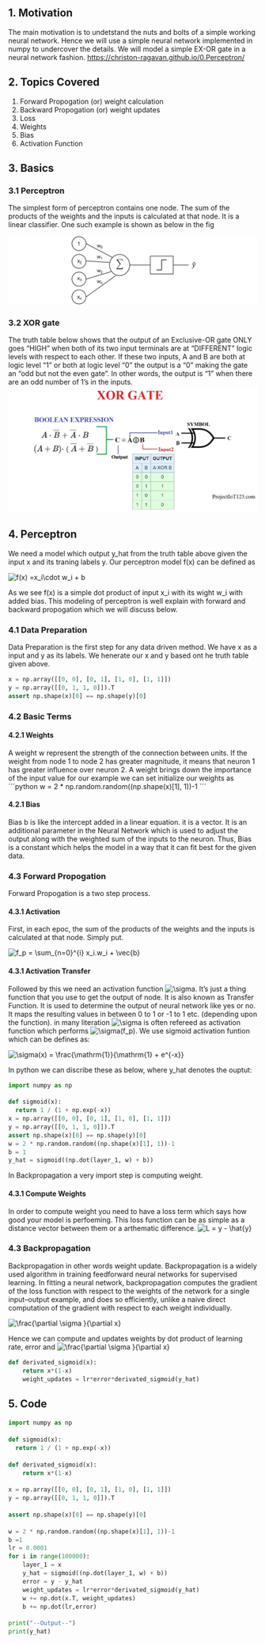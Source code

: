 ## 1. Motivation

The main motivation is to undetstand the nuts and bolts of a simple working neural network. 
Hence we will use a simple neural network implemented in numpy to undercover the details. We will model a simple EX-OR gate in a neural network fashion.
 https://christon-ragavan.github.io/0.Perceptron/

## 2. Topics Covered

1. Forward Propogation (or) weight calculation
2. Backward Propogation (or) weight updates
3. Loss
4. Weights
5. Bias
6. Activation Function

## 3. Basics
### 3.1 Perceptron
The simplest form of perceptron contains one node. The sum of the products of the weights and the inputs is calculated at that node. It is a linear classifier.
One such example is shown as below in the fig

![Perceptron](/images/perceptron_1.png)



### 3.2 XOR gate 
The truth table below shows that the output of an Exclusive-OR gate ONLY goes “HIGH” when both of its two input terminals are at “DIFFERENT” logic levels with respect to each other. If these two inputs, A and B are both at logic level “1” or both at logic level “0” the output is a “0” making the gate an “odd but not the even gate”. In other words, the output is “1” when there are an odd number of 1’s in the inputs.
![XOR Gate](/images/xor_gate.jpg)


## 4. Perceptron

We need a model which output y_hat from the truth table above given the input x and its traning labels y. 
Our perceptron model f(x) can be defined as

![f(x) =x_i\cdot  w_i + b ](https://render.githubusercontent.com/render/math?math=f(x)%20%3Dx_i%5Ccdot%20%20w_i%20%2B%20b%20)

As we see f(x) is a simple dot product of input x_i with its wight w_i with added bias. This modeling of perceptron is well explain with forward and backward propogation which we will discuss below. 

### 4.1 Data Preparation
Data Preparation is the first step for any data driven method. We have x as a input and y as its labels. We henerate our x and y based ont he truth table given above. 

```python
x = np.array([[0, 0], [0, 1], [1, 0], [1, 1]])
y = np.array([[0, 1, 1, 0]]).T
assert np.shape(x)[0] == np.shape(y)[0]
```

### 4.2 Basic Terms
#### 4.2.1 Weights
 A weight w represent the strength of the connection between units. If the weight from node 1 to node 2 has greater magnitude, it means that neuron 1 has greater influence over neuron 2. A weight brings down the importance of the input value
for our example we can set initialize our weights as
´´´python
w = 2 * np.random.random((np.shape(x)[1], 1))-1
´´´

#### 4.2.1 Bias
Bias b is like the intercept added in a linear equation. it is a vector. It is an additional parameter in the Neural Network which is used to adjust the output along with the weighted sum of the inputs to the neuron. Thus, Bias is a constant which helps the model in a way that it can fit best for the given data.


### 4.3 Forward Propogation
Forward Propogation is a two step process.
#### 4.3.1 Activation
First, in each epoc, the sum of the products of the weights and the inputs is calculated at that node. Simply put.

![f_p = \sum_{n=0}^{i} x_i.w_i + \vec{b} ](https://render.githubusercontent.com/render/math?math=f_p%20%3D%20%5Csum_%7Bn%3D0%7D%5E%7Bi%7D%20x_i.w_i%20%2B%20%5Cvec%7Bb%7D%20)


#### 4.3.1 Activation Transfer

Followed by this we need an activation function ![\sigma](https://render.githubusercontent.com/render/math?math=%5Csigma). It’s just a thing function that you use to get the output of node. It is also known as Transfer Function. It is used to determine the output of neural network like yes or no. It maps the resulting values in between 0 to 1 or -1 to 1 etc. (depending upon the function).
in many literation  ![\sigma](https://render.githubusercontent.com/render/math?math=%5Csigma) is often refereed as activation function which performs  ![\sigma(f_p)](https://render.githubusercontent.com/render/math?math=%5Csigma(f_p)). 
We use sigmoid activation funtion which can be defines as:

![\sigma(x) = \frac{\mathrm{1}}{\mathrm{1} + e^{-x}} ](https://render.githubusercontent.com/render/math?math=%5Csigma(x)%20%3D%20%5Cfrac%7B%5Cmathrm%7B1%7D%7D%7B%5Cmathrm%7B1%7D%20%2B%20e%5E%7B-x%7D%7D%20)

In python we can discribe these as below, where y_hat denotes the ouptut:

```python
import numpy as np

def sigmoid(x):
  return 1 / (1 + np.exp(-x))
x = np.array([[0, 0], [0, 1], [1, 0], [1, 1]])
y = np.array([[0, 1, 1, 0]]).T
assert np.shape(x)[0] == np.shape(y)[0]
w = 2 * np.random.random((np.shape(x)[1], 1))-1
b = 1
y_hat = sigmoid((np.dot(layer_1, w) + b))
```

In Backpropagation a very import step is computing weight. 

#### 4.3.1 Compute Weights
In order to compute weight you need to have a loss term which says how good your model is perfoeming. This loss function can be as simple as a distance vector between them or a arthematic difference. 
![L = y - \hat{y}](https://render.githubusercontent.com/render/math?math=L%20%3D%20y%20-%20%5Chat%7By%7D)



### 4.3 Backpropagation
Backpropagation in other words weight update.
Backpropagation  is a widely used algorithm in training feedforward neural networks for supervised learning. In fitting a neural network, backpropagation computes the gradient of the loss function with respect to the weights of the network for a single input–output example, and does so efficiently, unlike a naive direct computation of the gradient with respect to each weight individually. 

![\frac{\partial \sigma }{\partial x} ](https://render.githubusercontent.com/render/math?math=%5Cfrac%7B%5Cpartial%20%5Csigma%20%7D%7B%5Cpartial%20x%7D%20)

Hence we can compute and updates weights by dot product of learning rate, error and 
![\frac{\partial \sigma }{\partial x} ](https://render.githubusercontent.com/render/math?math=%5Cfrac%7B%5Cpartial%20%5Csigma%20%7D%7B%5Cpartial%20x%7D%20)


```python
def derivated_sigmoid(x):
    return x*(1-x)
    weight_updates = lr*error*derivated_sigmoid(y_hat)

```


## 5. Code


```python
import numpy as np

def sigmoid(x):
  return 1 / (1 + np.exp(-x))

def derivated_sigmoid(x):
    return x*(1-x)

x = np.array([[0, 0], [0, 1], [1, 0], [1, 1]])
y = np.array([[0, 1, 1, 0]]).T

assert np.shape(x)[0] == np.shape(y)[0]

w = 2 * np.random.random((np.shape(x)[1], 1))-1
b =1
lr = 0.0001
for i in range(100000):
    layer_1 = x
    y_hat = sigmoid((np.dot(layer_1, w) + b))
    error = y - y_hat
    weight_updates = lr*error*derivated_sigmoid(y_hat)
    w += np.dot(x.T, weight_updates)
    b += np.dot(lr,error)

print("--Output--")
print(y_hat)

```

